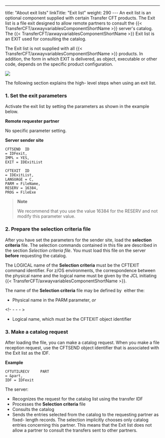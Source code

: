 ---
title: "About exit  lists"
linkTitle: "Exit list"
weight: 290
--- An exit list is an optional component supplied with certain Transfer
CFT products. The Exit list is a file exit designed to allow remote partners to consult
the {{< TransferCFT/axwayvariablesComponentShortName  >}} server's catalog. The {{< TransferCFT/axwayvariablesComponentShortName  >}}
Exit list is an EXIT used for consulting the catalog.

The Exit list is not supplied with all {{< TransferCFT/axwayvariablesComponentShortName  >}} products. In addition,
the form in which EXIT is delivered, as object, executable or other code,
depends on the specific product configuration.

![](/Images/TransferCFT/exit_list.png)

The following section explains the high- level steps when using an exit
list.

<span id="Set_the_exit_parameters"></span>

### 1. Set the exit parameters

Activate the exit list by setting the parameters as shown in the example below.

****Remote
requester partner****

No specific parameter setting.

****Server sender site****

```
CFTSEND  ID
= IDFexit,
IMPL = YES,
EXIT = IDExitList
```
```
CFTEXIT  ID
= IDExitList,
LANGUAGE = C,
PARM = FileName,
RESERV = 16384,
PROG = FileExe
```

> **Note**
>
> We recommend that you use the value 16384 for the RESERV
> and not modify this parameter value.

<span id="Prepare_the_selection_criteria_file"></span>

### 2. Prepare the selection criteria file

After you have set the parameters for the sender site,
load the ****selection criteria**** file.
The selection commands contained in this file are described in the section *Selection
criteria file*. You must load this file on the server **before**
requesting the catalog.

The LOGICAL name of the ****Selection
criteria**** must be the CFTEXIT command identifier. For z/OS environments, the correspondence between the physical name and the
logical name must be given by the JCL initiating {{< TransferCFT/axwayvariablesComponentShortName  >}}.

The name of the ****Selection criteria****
file may be defined by  either the:

- Physical name in
    the PARM parameter, *or*

<!- - - - >

- Logical name, which
    must be the CFTEXIT object identifier

<span id="Request_catalog"></span>

### 3. Make a catalog request

After loading the file, you can make a catalog
request. When you make a file reception request, use the CFTSEND object
identifier that is associated with the Exit list as the IDF.

****Example****

```
CFTUTILRECV     PART
= &part,
IDF = IDFexit
```

The server:

- Recognizes the
    request for the catalog list using the transfer IDF
- Processes the ****Selection criteria**** file
- Consults the catalog
- Sends the entries
    selected from the catalog to the requesting partner as fixed- length records.
    The selection implicitly chooses only catalog entries concerning this
    partner. This means that
    the Exit list does not allow a partner to consult the transfers sent to
    other partners.
